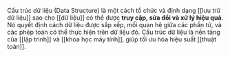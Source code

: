Cấu trúc dữ liệu (Data Structure) là một cách tổ chức và định dạng [[lưu trữ dữ liệu]] sao cho [[dữ liệu]] có thể được **truy cập, sửa đổi và xử lý hiệu quả**. Nó quyết định cách dữ liệu được sắp xếp, mối quan hệ giữa các phần tử, và các phép toán có thể thực hiện trên dữ liệu đó. Cấu trúc dữ liệu là nền tảng của [[lập trình]] và [[khoa học máy tính]], giúp tối ưu hóa hiệu suất [[thuật toán]].

